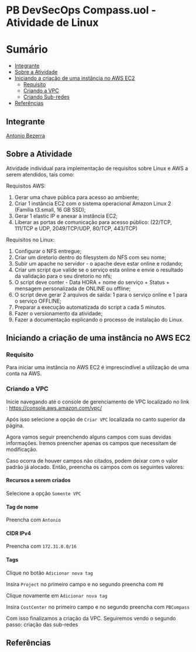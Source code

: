 # PB DevSecOps Compass.uol - Atividade de Linux

# Sumário
- [Integrante](#integrante)
- [Sobre a Atividade](#sobre-a-atividade)
- [Iniciando a criação de uma instância no AWS EC2](#iniciando-a-criação-de-uma-instância-no-aws-ec2)
    + [Requisito](#requisito)
    + [Criando a VPC](#criando-a-vpc)
    + [Criando Sub-redes](#criando-sub-redes)
- [Referências](#referências)

## Integrante
[Antonio Bezerra](https://github.com/antoniobezerra01)

## Sobre a Atividade

Atividade individual para implementação de requisitos sobre Linux e AWS a serem atendidos, tais como:

  Requisitos AWS:
  1. Gerar uma chave pública para acesso ao ambiente;
  2. Criar 1 instância EC2 com o sistema operacional Amazon Linux 2 (Família t3.small, 16 GB SSD);
  3. Gerar 1 elastic IP e anexar à instância EC2;
  4. Liberar as portas de comunicação para acesso público: (22/TCP, 111/TCP e UDP, 2049/TCP/UDP, 80/TCP, 443/TCP)

  Requisitos no Linux:
  1. Configurar o NFS entregue;
  2. Criar um diretorio dentro do filesystem do NFS com seu nome;
  3. Subir um apache no servidor - o apache deve estar online e rodando;
  4. Criar um script que valide se o serviço esta online e envie o resultado da validação para o seu diretorio no nfs;
  5. O script deve conter - Data HORA + nome do serviço + Status + mensagem personalizada de ONLINE ou offline;
  6. O script deve gerar 2 arquivos de saida: 1 para o serviço online e 1 para o serviço OFFLINE;
  7. Preparar a execução automatizada do script a cada 5 minutos.
  8. Fazer o versionamento da atividade;
  9. Fazer a documentação explicando o processo de instalação do Linux. 

## Iniciando a criação de uma instância no AWS EC2

### Requisito

Para iniciar uma instância no AWS EC2 é imprescindível a utilização de uma conta na AWS. 

### Criando a VPC

Inicie navegando até o console de gerenciamento de VPC localizado no link : https://console.aws.amazon.com/vpc/

Após isso selecione a opção de `Criar VPC` localizada no canto superior da página.

Agora vamos seguir preenchendo alguns campos com suas devidas informações. 
Iremos preencher apenas os campos que necessitam de modificação.

Caso ocorra de houver campos não citados, podem deixar com o valor padrão já alocado.
Então, preencha os campos com os seguintes valores:

#### Recursos a serem criados 
Selecione a opção `Somente VPC` 

#### Tag de nome
Preencha com `Antonio`

#### CIDR IPv4
Preencha com `172.31.0.0/16`

#### Tags
Clique no botão `Adicionar nova tag`

Insira `Project` no primeiro campo e no segundo preencha com `PB`

Clique novamente em `Adicionar nova tag`

Insira `CostCenter`  no primeiro campo e no segundo preencha com `PBCompass`

Com isso finalizamos a criação da VPC. Seguiremos vendo o segundo passo: criação das sub-redes



## Referências
